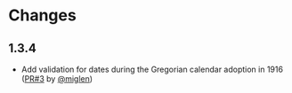 # Changes


1.3.4
-----------

- Add validation for dates during the Gregorian calendar adoption in 1916 ([PR#3](https://github.com/gmitrev/egn/pull/3) by [@miglen](https://github.com/miglen))
